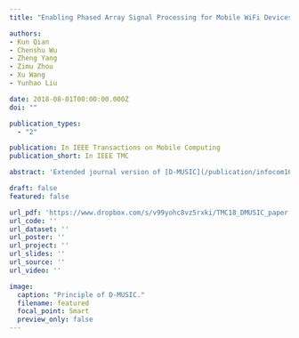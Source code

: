 ```yaml
---
title: "Enabling Phased Array Signal Processing for Mobile WiFi Devices"

authors:
- Kun Qian
- Chenshu Wu
- Zheng Yang
- Zimu Zhou
- Xu Wang
- Yunhao Liu

date: 2018-08-01T00:00:00.000Z
doi: ""

publication_types:
  - "2"

publication: In IEEE Transactions on Mobile Computing
publication_short: In IEEE TMC

abstract: 'Extended journal version of [D-MUSIC](/publication/infocom16dmusic/).'

draft: false
featured: false

url_pdf: 'https://www.dropbox.com/s/v99yohc8vz5rxki/TMC18_DMUSIC_paper.pdf?dl=0'
url_code: ''
url_dataset: ''
url_poster: ''
url_project: ''
url_slides: ''
url_source: ''
url_video: ''

image:
  caption: "Principle of D-MUSIC."
  filename: featured
  focal_point: Smart
  preview_only: false
---
```

